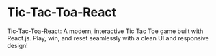 # Tic-Tac-Toa-React
Tic-Tac-Toa-React: A modern, interactive Tic Tac Toe game built with React.js. Play, win, and reset seamlessly with a clean UI and responsive design!
